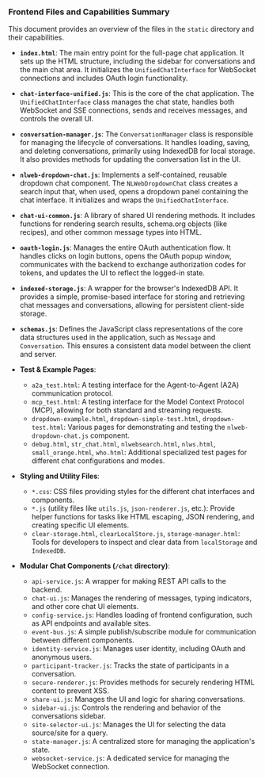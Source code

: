 ### Frontend Files and Capabilities Summary

This document provides an overview of the files in the `static` directory and their capabilities.

-   **`index.html`**: The main entry point for the full-page chat application. It sets up the HTML structure, including the sidebar for conversations and the main chat area. It initializes the `UnifiedChatInterface` for WebSocket connections and includes OAuth login functionality.

-   **`chat-interface-unified.js`**: This is the core of the chat application. The `UnifiedChatInterface` class manages the chat state, handles both WebSocket and SSE connections, sends and receives messages, and controls the overall UI.

-   **`conversation-manager.js`**: The `ConversationManager` class is responsible for managing the lifecycle of conversations. It handles loading, saving, and deleting conversations, primarily using IndexedDB for local storage. It also provides methods for updating the conversation list in the UI.

-   **`nlweb-dropdown-chat.js`**: Implements a self-contained, reusable dropdown chat component. The `NLWebDropdownChat` class creates a search input that, when used, opens a dropdown panel containing the chat interface. It initializes and wraps the `UnifiedChatInterface`.

-   **`chat-ui-common.js`**: A library of shared UI rendering methods. It includes functions for rendering search results, schema.org objects (like recipes), and other common message types into HTML.

-   **`oauth-login.js`**: Manages the entire OAuth authentication flow. It handles clicks on login buttons, opens the OAuth popup window, communicates with the backend to exchange authorization codes for tokens, and updates the UI to reflect the logged-in state.

-   **`indexed-storage.js`**: A wrapper for the browser's IndexedDB API. It provides a simple, promise-based interface for storing and retrieving chat messages and conversations, allowing for persistent client-side storage.

-   **`schemas.js`**: Defines the JavaScript class representations of the core data structures used in the application, such as `Message` and `Conversation`. This ensures a consistent data model between the client and server.

-   **Test & Example Pages**:
    -   `a2a_test.html`: A testing interface for the Agent-to-Agent (A2A) communication protocol.
    -   `mcp_test.html`: A testing interface for the Model Context Protocol (MCP), allowing for both standard and streaming requests.
    -   `dropdown-example.html`, `dropdown-simple-test.html`, `dropdown-test.html`: Various pages for demonstrating and testing the `nlweb-dropdown-chat.js` component.
    -   `debug.html`, `str_chat.html`, `nlwebsearch.html`, `nlws.html`, `small_orange.html`, `who.html`: Additional specialized test pages for different chat configurations and modes.

-   **Styling and Utility Files**:
    -   `*.css`: CSS files providing styles for the different chat interfaces and components.
    -   `*.js` (utility files like `utils.js`, `json-renderer.js`, etc.): Provide helper functions for tasks like HTML escaping, JSON rendering, and creating specific UI elements.
    -   `clear-storage.html`, `clearLocalStore.js`, `storage-manager.html`: Tools for developers to inspect and clear data from `localStorage` and `IndexedDB`.

-   **Modular Chat Components (`/chat` directory)**:
    -   `api-service.js`: A wrapper for making REST API calls to the backend.
    -   `chat-ui.js`: Manages the rendering of messages, typing indicators, and other core chat UI elements.
    -   `config-service.js`: Handles loading of frontend configuration, such as API endpoints and available sites.
    -   `event-bus.js`: A simple publish/subscribe module for communication between different components.
    -   `identity-service.js`: Manages user identity, including OAuth and anonymous users.
    -   `participant-tracker.js`: Tracks the state of participants in a conversation.
    -   `secure-renderer.js`: Provides methods for securely rendering HTML content to prevent XSS.
    -   `share-ui.js`: Manages the UI and logic for sharing conversations.
    -   `sidebar-ui.js`: Controls the rendering and behavior of the conversations sidebar.
    -   `site-selector-ui.js`: Manages the UI for selecting the data source/site for a query.
    -   `state-manager.js`: A centralized store for managing the application's state.
    -   `websocket-service.js`: A dedicated service for managing the WebSocket connection.
